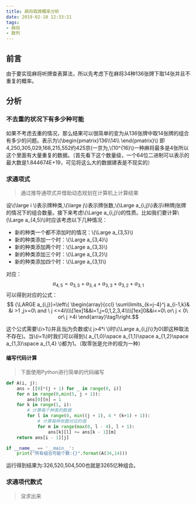 ```yaml
---
title: 麻将取牌概率分析
date: 2019-02-10 12:33:21
tags:
- 麻将
- 数列
---
```

## 前言
由于要实现麻将听牌查表算法，所以先考虑下在麻将34种136张牌下取14张并且不重复的概率。

## 分析
### 不去重的状况下有多少种可能
如果不考虑去重的情况，那么结果可以很简单的变为从136张牌中取14张牌的组合有多少的问题。表示为\\(\begin{pmatrix}136\\\\14\\\\ \end{pmatrix}\\) 
即4,250,305,029,168,215,552约425京(一京为,\\(10^{16}\\)一种麻将最多是4张所以这个里面有大量重复的数据。（首先看下这个数量级，一个64位二进制可以表示的最大数是1.844674E+19，可见将这么大的数据建表是不现实的）
<!--more-->

### 求通项式
> 通过推导通项式并借助动态规划在计算机上计算结果

设\\(\large i \\)表示牌种类,\\(\large j\\)表示牌张数,\\(\Large a\_{i,j}\\)表示i种牌j张牌的情况下的组合数量。接下来考虑\\(\Large a\_{i,j}\\)的性质。比如我们要计算\\(\Large a_{4,5}\\)时应该考虑以下几种情况：

* 新的种类一个都不添加时的情况：\\(\Large a_{3,5}\\)
* 新的种类添加一个时：\\(\Large a_{3,4}\\)
* 新的种类添加两个时：\\(\Large a_{3,3}\\)
* 新的种类添加三个时：\\(\Large a_{3,2}\\)
* 新的种类添加四个时：\\(\Large a_{3,1}\\)

对应：
$$a_{4,5}=a_{3,5} +a_{3,4} + a_{3,3} + a_{3,2} + a_{3,1}$$
可以得到对应的公式：
$$ {\LARGE a_{i,j}}=\left\{ \begin{array}{ccl} \sum\limits_{k=j-4}^j a_{i-1,k}&  &i >1 ,j>=0\ and \ j <=4i\\\\[1ex]1&&i=1,j=0,1,2,3,4\\\\[1ex]0&&i<=0\ or\ j < 0\ or\  j >4i \end{array}\tag1\right.​$$

这个公式需要\\(i>1\\)并且当j为负数或\\( j>4*i \\)时\\(\Large a\_{i,j}\\)为0(即这种取法不存在)。当\\(i=1\\)时我们可以得到\\( a\_{1,0}\space a\_{1,1}\space  a\_{1,2}\space a\_{1,3}\space a_{1,4} \\)都为1。（取零张是允许的视为一种）

#### 编写代码计算
> 下面使用Python进行简单的代码编写

```python
def A(i, j):
    ans = [[0]*(j + 1) for _ in range(0, i)]
    for n in range(0,min(5, j + 1)):
        ans[0][n] = 1
    for k in range(1, i):
        # 计算每个种类的数据
        for l in range(0, min((j + 1), 4 * (k+1) + 1)):
            # 计算每种张数对应的值
            for m in range(max(0, l - 4), l + 1):
                ans[k][l] += ans[k - 1][m]
    return ans[i - 1][j]

if __name__ == '__main__':
    print("所有组合可能个数:{}".format(A(34,14)))
```
运行得到结果为:326,520,504,500也就是3265亿种组合。

### 求通项代数式
> 没求出来